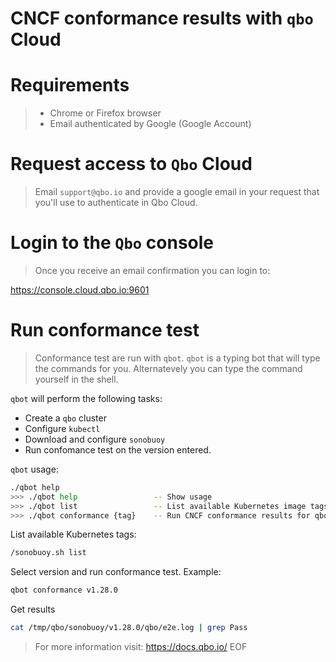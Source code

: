 # CNCF conformance results with `qbo` Cloud

# Requirements
> * Chrome or Firefox browser
> * Email authenticated by Google (Google Account)

# Request access to `Qbo` Cloud

> Email `support@qbo.io` and provide a google email in your request that you'll use to authenticate in Qbo Cloud.

# Login to the `Qbo` console

> Once you receive an email confirmation you can login to:

https://console.cloud.qbo.io:9601

# Run conformance test

> Conformance test are run with `qbot`. `qbot` is a typing bot that will type the commands for you. Alternatevely you can type the command yourself in the shell.


`qbot` will perform the following tasks:
* Create a `qbo` cluster
* Configure `kubectl`
* Download and configure `sonobuoy` 
* Run confomance test on the version entered.

`qbot` usage:

```bash
./qbot help
>>> ./qbot help                 -- Show usage
>>> ./qbot list                 -- List available Kubernetes image tags
>>> ./qbot conformance {tag}    -- Run CNCF conformance results for qbo
```

List available Kubernetes tags:

```bash
/sonobuoy.sh list
```


Select version and run conformance test. Example: 
```bash
qbot conformance v1.28.0
```
Get results
```bash
cat /tmp/qbo/sonobuoy/v1.28.0/qbo/e2e.log | grep Pass
```
> For more information visit: https://docs.qbo.io/
EOF
